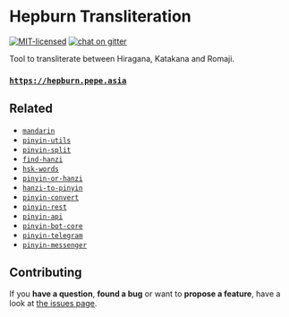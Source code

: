 # Hepburn Transliteration

[![MIT-licensed](https://img.shields.io/github/license/pepebecker/hepburn.svg)](https://opensource.org/licenses/MIT)
[![chat on gitter](https://badges.gitter.im/pepebecker.svg)](https://gitter.im/pepebecker)

Tool to transliterate between Hiragana, Katakana and Romaji.

### [`https://hepburn.pepe.asia`](https://hepburn.pepe.asia)

## Related

- [`mandarin`](https://github.com/pepebecker/mandarin)
- [`pinyin-utils`](https://github.com/pepebecker/pinyin-utils)
- [`pinyin-split`](https://github.com/pepebecker/pinyin-split)
- [`find-hanzi`](https://github.com/pepebecker/find-hanzi)
- [`hsk-words`](https://github.com/pepebecker/hsk-words)
- [`pinyin-or-hanzi`](https://github.com/pepebecker/pinyin-or-hanzi)
- [`hanzi-to-pinyin`](https://github.com/pepebecker/hanzi-to-pinyin)
- [`pinyin-convert`](https://github.com/pepebecker/pinyin-convert)
- [`pinyin-rest`](https://github.com/pepebecker/pinyin-rest)
- [`pinyin-api`](https://github.com/pepebecker/pinyin-api)
- [`pinyin-bot-core`](https://github.com/pepebecker/pinyin-bot-core)
- [`pinyin-telegram`](https://github.com/pepebecker/pinyin-telegram)
- [`pinyin-messenger`](https://github.com/pepebecker/pinyin-messenger)

## Contributing

If you **have a question**, **found a bug** or want to **propose a feature**, have a look at [the issues page](https://github.com/pepebecker/hepburn/issues).
